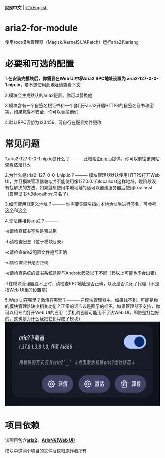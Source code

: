 **🇨🇳中文** | [🇬🇧English](README_en.md)

# aria2-for-module
使用root模块管理器（Magisk/KernelSU/APatch）运行aria2和ariang

# 必要和可选的配置
1.**在安装完模块后，你需要在Web UI中将Aria2 RPC地址设置为 aria2-127-0-0-1.nip.io**，若不想使用此地址请查看下文
 
2.模块会生成默认的aria2配置，你可以替换他
 
3.模块含有一个自签名根证书和一个套用于aria2开启HTTPS的自签名证书和密钥，如果觉得不安全，你可以替换他们
 
4.默认RPC密钥为123456，可自行在配置文件更改

# 常见问题
1.aria2-127-0-0-1.nip.io是什么？——— 此域名由[nip.io](nip.io)提供，你可以前往该网站查看这是什么
 
2.为什么是aria2-127-0-0-1.nip.io？——— 模块管理器默认使用HTTPS打开Web UI，并且模块管理器貌似并不能使用像127.0.0.1和localhost这样地址，现阶段没有找解决的方法，如果就想使用本地地址的话可以自建服务器后使用localhost（自带证书也对localhost签名了）

3.如何使用自定义地址？——— 你需要将域名指向本地地址后进行签名，可参考[这个](https://blog.csdn.net/xiejianweifdd/article/details/132520188)和[这个](https://www.gworg.com/ssl/832.html)
 
4.无法连接到aria2？———
 
   -a请检查证书签名是否过期
 
   -b请检查日志（位于模块目录）
 
   -c请检查aria2配置文件是否正确
 
   -d请检查证书是否正确
 
   -e请检查系统的证书系统是否与Android15及以下不同（15以上可能也不会出错）
 
   -f在模块管理器连不上时，请检查RPC地址是否正确，以及是否关闭了代理（不是指Web UI里的设置项）

5.Web UI在哪里？激活在哪里？——— 在模块管理器中。如果找不到，可能是你的模块管理器缺少相关功能？正常的话应该是图示的样子。如果管理器不支持，你可以用专门打开Web UI的应用（手机浏览器可能用不了该Web UI，即使是打包好的，这也是为什么我把它们写成了模块）
  ![截屏](jpg/cn.jpg)

# 项目依赖
该项目包含[**aria2**](https://github.com/aria2/aria2)、[**AriaNG(Web UI)**](https://github.com/mayswind/AriaNg)

模块中这两个项目的文件版权归原作者所有
